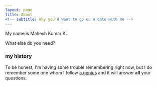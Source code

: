 ```yaml
---
layout: page
title: About 
<!-- subtitle: Why you'd want to go on a date with me -->
---
```


My name is Mahesh Kumar K.

What else do you need?

### my history

To be honest, I'm having some trouble remembering right now, but I do remember some one whom I follow [a genius](https://www.youtube.com/watch?v=tnBQmEqBCY0) and it will answer **all** your questions.